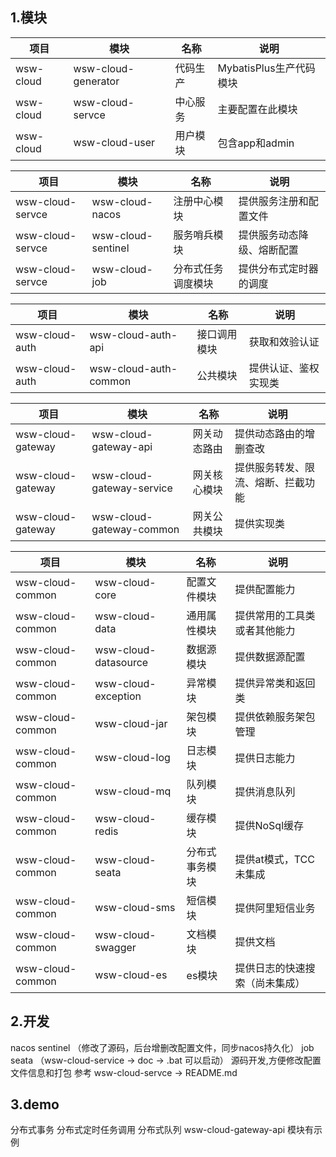 ## 1.模块
|项目|模块|名称|说明|
|---|---|---|---|
|wsw-cloud|wsw-cloud-generator|代码生产|MybatisPlus生产代码模块|
|wsw-cloud|wsw-cloud-servce|中心服务|主要配置在此模块|
|wsw-cloud|wsw-cloud-user|用户模块|包含app和admin|

|项目|模块|名称|说明|
|---|---|---|---|
|wsw-cloud-servce|wsw-cloud-nacos|注册中心模块|提供服务注册和配置文件|
|wsw-cloud-servce|wsw-cloud-sentinel|服务哨兵模块|提供服务动态降级、熔断配置|
|wsw-cloud-servce|wsw-cloud-job|分布式任务调度模块|提供分布式定时器的调度|

|项目|模块|名称|说明|
|---|---|---|---|
|wsw-cloud-auth|wsw-cloud-auth-api|接口调用模块|获取和效验认证|
|wsw-cloud-auth|wsw-cloud-auth-common|公共模块|提供认证、鉴权实现类|

|项目|模块|名称|说明|
|---|---|---|---|
|wsw-cloud-gateway|wsw-cloud-gateway-api|网关动态路由|提供动态路由的增删查改|
|wsw-cloud-gateway|wsw-cloud-gateway-service|网关核心模块|提供服务转发、限流、熔断、拦截功能|
|wsw-cloud-gateway|wsw-cloud-gateway-common|网关公共模块|提供实现类|

|项目|模块|名称|说明|
|---|---|---|---|
|wsw-cloud-common|wsw-cloud-core|配置文件模块|提供配置能力|
|wsw-cloud-common|wsw-cloud-data|通用属性模块|提供常用的工具类或者其他能力|
|wsw-cloud-common|wsw-cloud-datasource|数据源模块|提供数据源配置|
|wsw-cloud-common|wsw-cloud-exception|异常模块|提供异常类和返回类|
|wsw-cloud-common|wsw-cloud-jar|架包模块|提供依赖服务架包管理|
|wsw-cloud-common|wsw-cloud-log|日志模块|提供日志能力|
|wsw-cloud-common|wsw-cloud-mq|队列模块|提供消息队列|
|wsw-cloud-common|wsw-cloud-redis|缓存模块|提供NoSql缓存|
|wsw-cloud-common|wsw-cloud-seata|分布式事务模块|提供at模式，TCC未集成|
|wsw-cloud-common|wsw-cloud-sms|短信模块|提供阿里短信业务|
|wsw-cloud-common|wsw-cloud-swagger|文档模块|提供文档|
|wsw-cloud-common|wsw-cloud-es|es模块|提供日志的快速搜索（尚未集成）|

## 2.开发
nacos
sentinel （修改了源码，后台增删改配置文件，同步nacos持久化）
job
seata   （wsw-cloud-service -> doc -> .bat 可以启动）
源码开发,方便修改配置文件信息和打包
参考 wsw-cloud-servce -> README.md

## 3.demo
分布式事务
分布式定时任务调用
分布式队列
wsw-cloud-gateway-api 模块有示例